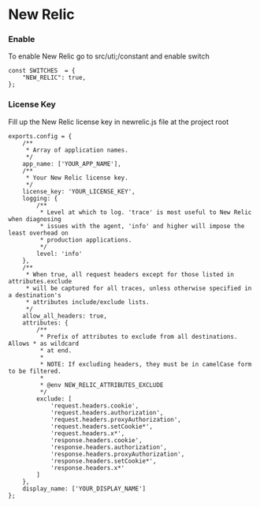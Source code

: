# New Relic

### Enable

To enable New Relic go to src/uti;/constant and enable switch

    const SWITCHES  = {
        "NEW_RELIC": true,
    };

### License Key

Fill up the New Relic license key in newrelic.js file at the project root


    exports.config = {
        /**
         * Array of application names.
         */
        app_name: ['YOUR_APP_NAME'],
        /**
         * Your New Relic license key.
         */
        license_key: 'YOUR_LICENSE_KEY',
        logging: {
            /**
             * Level at which to log. 'trace' is most useful to New Relic when diagnosing
             * issues with the agent, 'info' and higher will impose the least overhead on
             * production applications.
             */
            level: 'info'
        },
        /**
         * When true, all request headers except for those listed in attributes.exclude
         * will be captured for all traces, unless otherwise specified in a destination's
         * attributes include/exclude lists.
         */
        allow_all_headers: true,
        attributes: {
            /**
             * Prefix of attributes to exclude from all destinations. Allows * as wildcard
             * at end.
             *
             * NOTE: If excluding headers, they must be in camelCase form to be filtered.
             *
             * @env NEW_RELIC_ATTRIBUTES_EXCLUDE
             */
            exclude: [
                'request.headers.cookie',
                'request.headers.authorization',
                'request.headers.proxyAuthorization',
                'request.headers.setCookie*',
                'request.headers.x*',
                'response.headers.cookie',
                'response.headers.authorization',
                'response.headers.proxyAuthorization',
                'response.headers.setCookie*',
                'response.headers.x*'
            ]
        },
        display_name: ['YOUR_DISPLAY_NAME']
    };
